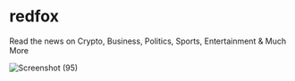 # redfox
Read the news on Crypto, Business, Politics, Sports, Entertainment &amp; Much More


![Screenshot (95)](https://user-images.githubusercontent.com/104786100/222879473-ba9dab3f-a87d-4b5d-8a4b-100b37601242.png)
